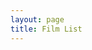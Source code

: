 ```yaml
---
layout: page
title: Film List
---
```



<script setup>
import List from '../components/List.vue';
const title='With Lan';

const items= [
    {
        label:'四月物语',
        src:'https://t15.baidu.com/it/u=1648925139,2032642818&amp;fm=58&amp;app=83&amp;f=JPEG?w=200&amp;h=266'
    },
      {
        label:'时空恋旅人',
        src:'https://t14.baidu.com/it/u=654021510,678953768&amp;fm=58&amp;app=83&amp;f=JPEG?w=200&amp;h=266'
    },{
        label:'波西米亚狂想曲',
        src:'https://img1.baidu.com/it/u=658432148,379059705&fm=253&fmt=auto&app=138&f=JPEG?w=338&h=500'
    },
    {
        label:'英雄',
        src:'https://img0.baidu.com/it/u=1002229677,3726477502&fm=253&fmt=auto&app=138&f=JPEG?w=500&h=726'
    },
    {
        label:'低俗小说',
        src:'https://t14.baidu.com/it/u=2299295783,1834460016&fm=58&app=83&size=w931&n=0&f=JPEG&fmt=auto?sec=1709658000&t=810660e20351b8d34e9ac2228b236552'
    },
    {
        label:'百万美元宝贝',
        src:'https://t14.baidu.com/it/u=239392399,1309118698&amp;fm=58&amp;app=83&amp;f=JPEG?w=270&amp;h=386'
    }
]

</script>

<List :title="title" :items="items"/>
